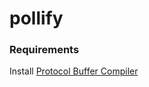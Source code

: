 # pollify

### Requirements

Install [Protocol Buffer Compiler](https://grpc.io/docs/protoc-installation/)
